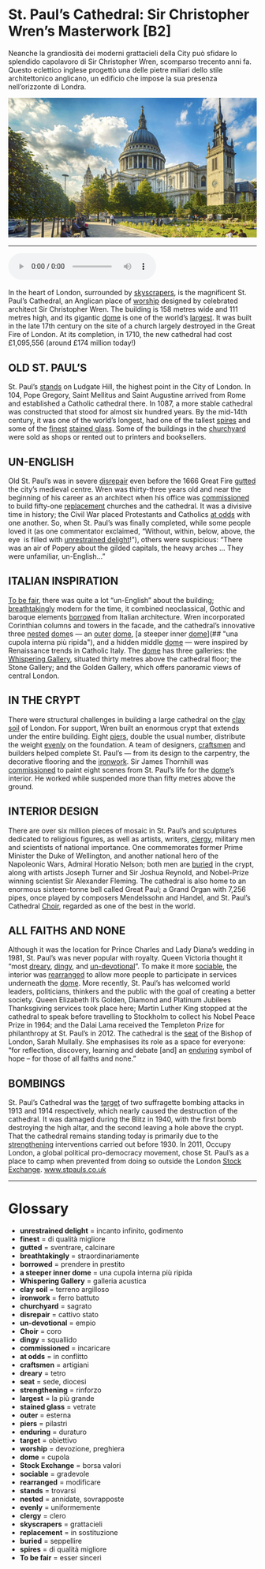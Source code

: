 # St. Paul’s Cathedral: Sir Christopher Wren’s Masterwork   [B2]

Neanche la grandiosità dei moderni grattacieli della City può sfidare lo splendido capolavoro di Sir Christopher Wren, scomparso trecento anni fa. Questo eclettico inglese progettò una delle pietre miliari dello stile architettonico anglicano, un edificio che impose la sua presenza nell’orizzonte di Londra.

![](St.%20Paul%E2%80%99s%20Cathedral%20Sir%20Christopher%20Wren%E2%80%99s%20Masterwork.jpg)

--------------

<div>
<audio controls autoplay>
    <source src="https://raw.githubusercontent.com/dartie/knowledge-base/main/English/SpeakUp/2023-03/St.%20Paul%E2%80%99s%20Cathedral%20Sir%20Christopher%20Wren%E2%80%99s%20Masterwork.mp3" type="audio/mpeg">
</audio>
</div>


In the heart of London, surrounded by [skyscrapers](## "grattacieli"), is the magnificent St. Paul’s Cathedral, an Anglican place of [worship](## "devozione, preghiera") designed by celebrated architect Sir Christopher Wren. The building is 158 metres wide and 111 metres high, and its gigantic [dome](## "cupola") is one of the world’s [largest](## "la più grande"). It was built in the late 17th century on the site of a church largely destroyed in the Great Fire of London. At its completion, in 1710, the new cathedral had cost £1,095,556 (around £174 million today!)

## OLD ST. PAUL’S
St. Paul’s [stands](## "trovarsi") on Ludgate Hill, the highest point in the City of London. In 104, Pope Gregory, Saint Mellitus and Saint Augustine arrived from Rome and established a Catholic cathedral there. In 1087, a more stable cathedral was constructed that stood for almost six hundred years. By the mid-14th century, it was one of the world’s longest, had one of the tallest [spires](## "di qualità migliore") and some of the [finest](## "di qualità migliore") [stained glass](## "vetrate"). Some of the buildings in the [churchyard](## "sagrato") were sold as shops or rented out to printers and booksellers.

## UN-ENGLISH
Old St. Paul’s was in severe [disrepair](## "cattivo stato") even before the 1666 Great Fire [gutted](## "sventrare, calcinare") the city’s medieval centre. Wren was thirty-three years old and near the beginning of his career as an architect when his office was [commissioned](## "incaricare") to build fifty-one [replacement](## "in sostituzione") churches and the cathedral. It was a divisive time in history; the Civil War placed Protestants and Catholics [at odds](## "in conflitto") with one another. So, when St. Paul’s was finally completed, while some people loved it (as one commentator exclaimed, “Without, within, below, above, the eye  is filled with [unrestrained delight](## "incanto infinito, godimento")!”), others were suspicious: “There was an air of Popery about the gilded capitals, the heavy arches ... They were unfamiliar, un-English…” 

## ITALIAN INSPIRATION
[To be fair](## "esser sinceri"), there was quite a lot “un-English” about the building; [breathtakingly](## "straordinariamente") modern for the time, it combined neoclassical, Gothic and baroque elements [borrowed](## "prendere in prestito") from Italian architecture. Wren incorporated Corinthian columns and towers in the facade, and the cathedral’s innovative three [nested](## "annidate, sovrapposte") [dome](## "cupola")s — an [outer](## "esterna") [dome](## "cupola"), [a steeper inner [dome](## "cupola")](## "una cupola interna più ripida"), and a hidden middle [dome](## "cupola") — were inspired by Renaissance trends in Catholic Italy. The [dome](## "cupola") has three galleries: the [Whispering Gallery](## "galleria acustica"), situated thirty metres above the cathedral floor; the Stone Gallery; and the Golden Gallery, which offers panoramic views of central London.

## IN THE CRYPT
There were structural challenges in building a large cathedral on the [clay soil](## "terreno argilloso") of London. For support, Wren built an enormous crypt that extends under the entire building. Eight [piers](## "pilastri"), double the usual number, distribute the weight [evenly](## "uniformemente") on the foundation. A team of designers, [craftsmen](## "artigiani") and builders helped complete St. Paul’s — from its design to the carpentry, the decorative flooring and the [ironwork](## "ferro battuto"). Sir James Thornhill was [commissioned](## "incaricare") to paint eight scenes from St. Paul’s life for the [dome](## "cupola")’s interior. He worked while suspended more than fifty metres above the ground. 

## INTERIOR DESIGN
There are over six million pieces of mosaic in St. Paul’s and sculptures dedicated to religious figures, as well as artists, writers, [clergy](## "clero"), military men and scientists of national importance. One commemorates former Prime Minister the Duke of Wellington, and another national hero of the Napoleonic Wars, Admiral Horatio Nelson; both men are [buried](## "seppellire") in the crypt, along with artists Joseph Turner and Sir Joshua Reynold, and Nobel-Prize winning scientist Sir Alexander Fleming. The cathedral is also home to an enormous sixteen-tonne bell called Great Paul; a Grand Organ with 7,256 pipes, once played by composers Mendelssohn and Handel, and St. Paul’s Cathedral [Choir](## "coro"), regarded as one of the best in the world. 
 

## ALL FAITHS AND NONE
Although it was the location for Prince Charles and Lady Diana’s wedding in 1981, St. Paul’s was never popular with royalty. Queen Victoria thought it “most [dreary](## "tetro"), [dingy](## "squallido"), and [un-devotional](## "empio")”. To make it more [sociable](## "gradevole"), the interior was [rearranged](## "modificare") to allow more people to participate in services underneath the [dome](## "cupola"). More recently, St. Paul’s has welcomed world leaders, politicians, thinkers and the public with the goal of creating a better society. Queen Elizabeth II’s Golden, Diamond and Platinum Jubilees Thanksgiving services took place here; Martin Luther King stopped at the cathedral to speak before travelling to Stockholm to collect his Nobel Peace Prize in 1964; and the Dalai Lama received the Templeton Prize for philanthropy at St. Paul’s in 2012. The cathedral is the [seat](## "sede, diocesi") of the Bishop of London, Sarah Mullally. She emphasises its role as a space for everyone: “for reflection, discovery, learning and debate [and] an [enduring](## "duraturo") symbol of hope – for those of all faiths and none.”

## BOMBINGS
St. Paul’s Cathedral was the [target](## "obiettivo") of two suffragette bombing attacks in 1913 and 1914 respectively, which nearly caused the destruction of the cathedral. It was damaged during the Blitz in 1940, with the first bomb destroying the high altar, and the second leaving a hole above the crypt. That the cathedral remains standing today is primarily due to the [strengthening](## "rinforzo") interventions carried out before 1930. In 2011, Occupy London, a global political pro-democracy movement, chose St. Paul’s as a place to camp when prevented from doing so outside the London [Stock Exchange](## "borsa valori").
www.stpauls.co.uk

--------------

<div style = "display:block; clear:both; page-break-after:always;"></div>

# Glossary
* **unrestrained delight** = incanto infinito, godimento
* **finest** = di qualità migliore
* **gutted** = sventrare, calcinare
* **breathtakingly** = straordinariamente
* **borrowed** = prendere in prestito
* **a steeper inner dome** = una cupola interna più ripida
* **Whispering Gallery** = galleria acustica
* **clay soil** = terreno argilloso
* **ironwork** = ferro battuto
* **churchyard** = sagrato
* **disrepair** = cattivo stato
* **un-devotional** = empio
* **Choir** = coro
* **dingy** = squallido
* **commissioned** = incaricare
* **at odds** = in conflitto
* **craftsmen** = artigiani
* **dreary** = tetro
* **seat** = sede, diocesi
* **strengthening** = rinforzo
* **largest** = la più grande
* **stained glass** = vetrate
* **outer** = esterna
* **piers** = pilastri
* **enduring** = duraturo
* **target** = obiettivo
* **worship** = devozione, preghiera
* **dome** = cupola
* **Stock Exchange** = borsa valori
* **sociable** = gradevole
* **rearranged** = modificare
* **stands** = trovarsi
* **nested** = annidate, sovrapposte
* **evenly** = uniformemente
* **clergy** = clero
* **skyscrapers** = grattacieli
* **replacement** = in sostituzione
* **buried** = seppellire
* **spires** = di qualità migliore
* **To be fair** = esser sinceri
